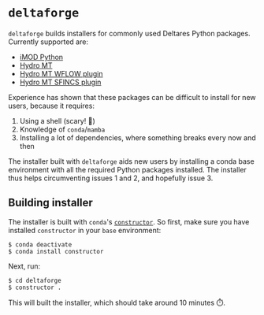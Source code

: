 # `deltaforge`

`deltaforge` builds installers for commonly used Deltares Python packages.
Currently supported are:

 - [iMOD Python](https://deltares.gitlab.io/imod/imod-python)
 - [Hydro MT](https://deltares.github.io/hydromt/latest)
 - [Hydro MT WFLOW plugin](https://deltares.github.io/hydromt_wflow/latest/)
 - [Hydro MT SFINCS plugin](https://deltares.github.io/hydromt_sfincs/latest/)

Experience has shown that these packages can be difficult to install for new
users, because it requires:

1. Using a shell (scary! :ghost:)
2. Knowledge of `conda`/`mamba`
3. Installing a lot of dependencies, where something breaks every now and then

The installer built with `deltaforge` aids new users by installing a conda base
environment with all the required Python packages installed. The installer thus
helps circumventing issues 1 and 2, and hopefully issue 3. 

## Building installer

The installer is built with `conda`'s
[`constructor`](https://github.com/conda/constructor). So first, make sure you
have installed `constructor` in your `base` environment:

    $ conda deactivate
    $ conda install constructor

Next, run:

    $ cd deltaforge
    $ constructor .

This will built the installer, which should take around 10 minutes :stopwatch:.
